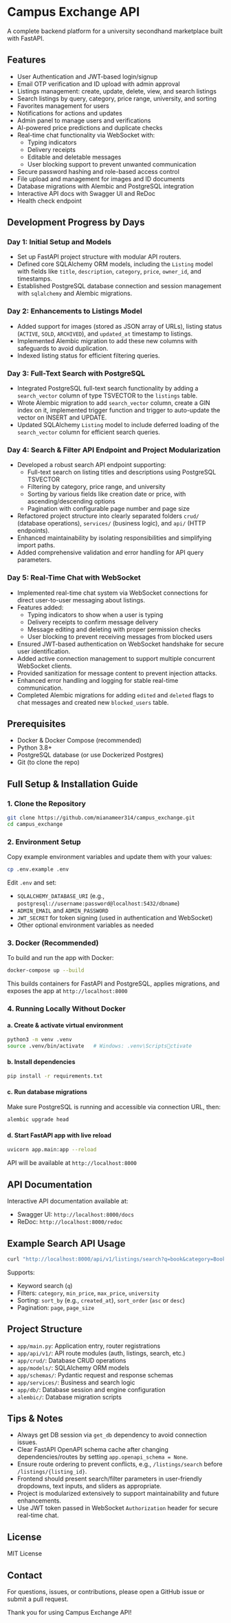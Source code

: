 # Campus Exchange API

A complete backend platform for a university secondhand marketplace
built with FastAPI.

## Features

-   User Authentication and JWT-based login/signup
-   Email OTP verification and ID upload with admin approval
-   Listings management: create, update, delete, view, and search
    listings
-   Search listings by query, category, price range, university, and
    sorting
-   Favorites management for users
-   Notifications for actions and updates
-   Admin panel to manage users and verifications
-   AI-powered price predictions and duplicate checks
-   Real-time chat functionality via WebSocket with:
    -   Typing indicators
    -   Delivery receipts
    -   Editable and deletable messages
    -   User blocking support to prevent unwanted communication
-   Secure password hashing and role-based access control
-   File upload and management for images and ID documents
-   Database migrations with Alembic and PostgreSQL integration
-   Interactive API docs with Swagger UI and ReDoc
-   Health check endpoint

## Development Progress by Days

### Day 1: Initial Setup and Models

-   Set up FastAPI project structure with modular API routers.
-   Defined core SQLAlchemy ORM models, including the `Listing` model
    with fields like `title`, `description`, `category`, `price`,
    `owner_id`, and timestamps.
-   Established PostgreSQL database connection and session management
    with `sqlalchemy` and Alembic migrations.

### Day 2: Enhancements to Listings Model

-   Added support for images (stored as JSON array of URLs), listing
    status (`ACTIVE`, `SOLD`, `ARCHIVED`), and `updated_at` timestamp to
    listings.
-   Implemented Alembic migration to add these new columns with
    safeguards to avoid duplication.
-   Indexed listing status for efficient filtering queries.

### Day 3: Full-Text Search with PostgreSQL

-   Integrated PostgreSQL full-text search functionality by adding a
    `search_vector` column of type TSVECTOR to the `listings` table.
-   Wrote Alembic migration to add `search_vector` column, create a GIN
    index on it, implemented trigger function and trigger to auto-update
    the vector on INSERT and UPDATE.
-   Updated SQLAlchemy `Listing` model to include deferred loading of
    the `search_vector` column for efficient search queries.

### Day 4: Search & Filter API Endpoint and Project Modularization

-   Developed a robust search API endpoint supporting:
    -   Full-text search on listing titles and descriptions using
        PostgreSQL TSVECTOR
    -   Filtering by category, price range, and university
    -   Sorting by various fields like creation date or price, with
        ascending/descending options
    -   Pagination with configurable page number and page size
-   Refactored project structure into clearly separated folders `crud/`
    (database operations), `services/` (business logic), and `api/`
    (HTTP endpoints).
-   Enhanced maintainability by isolating responsibilities and
    simplifying import paths.
-   Added comprehensive validation and error handling for API query
    parameters.

### Day 5: Real-Time Chat with WebSocket

-   Implemented real-time chat system via WebSocket connections for
    direct user-to-user messaging about listings.
-   Features added:
    -   Typing indicators to show when a user is typing
    -   Delivery receipts to confirm message delivery
    -   Message editing and deleting with proper permission checks
    -   User blocking to prevent receiving messages from blocked users
-   Ensured JWT-based authentication on WebSocket handshake for secure
    user identification.
-   Added active connection management to support multiple concurrent
    WebSocket clients.
-   Provided sanitization for message content to prevent injection
    attacks.
-   Enhanced error handling and logging for stable real-time
    communication.
-   Completed Alembic migrations for adding `edited` and `deleted` flags
    to chat messages and created new `blocked_users` table.

## Prerequisites

-   Docker & Docker Compose (recommended)
-   Python 3.8+
-   PostgreSQL database (or use Dockerized Postgres)
-   Git (to clone the repo)

## Full Setup & Installation Guide

### 1. Clone the Repository

``` bash
git clone https://github.com/mianameer314/campus_exchange.git
cd campus_exchange
```

### 2. Environment Setup

Copy example environment variables and update them with your values:

``` bash
cp .env.example .env
```

Edit `.env` and set:

-   `SQLALCHEMY_DATABASE_URI` (e.g.,
    `postgresql://username:password@localhost:5432/dbname`)
-   `ADMIN_EMAIL` and `ADMIN_PASSWORD`
-   `JWT_SECRET` for token signing (used in authentication and
    WebSocket)
-   Other optional environment variables as needed

### 3. Docker (Recommended)

To build and run the app with Docker:

``` bash
docker-compose up --build
```

This builds containers for FastAPI and PostgreSQL, applies migrations,
and exposes the app at `http://localhost:8000`

### 4. Running Locally Without Docker

#### a. Create & activate virtual environment

``` bash
python3 -m venv .venv
source .venv/bin/activate   # Windows: .venv\Scriptsctivate
```

#### b. Install dependencies

``` bash
pip install -r requirements.txt
```

#### c. Run database migrations

Make sure PostgreSQL is running and accessible via connection URL, then:

``` bash
alembic upgrade head
```

#### d. Start FastAPI app with live reload

``` bash
uvicorn app.main:app --reload
```

API will be available at `http://localhost:8000`

## API Documentation

Interactive API documentation available at:

-   Swagger UI: `http://localhost:8000/docs`
-   ReDoc: `http://localhost:8000/redoc`

## Example Search API Usage

``` bash
curl "http://localhost:8000/api/v1/listings/search?q=book&category=Books&min_price=0&max_price=1000&university=Attock&sort_by=created_at&sort_order=desc&page=1&page_size=10"
```

Supports:

-   Keyword search (`q`)
-   Filters: `category`, `min_price`, `max_price`, `university`
-   Sorting: `sort_by` (e.g., `created_at`), `sort_order` (`asc` or
    `desc`)
-   Pagination: `page`, `page_size`

## Project Structure

-   `app/main.py`: Application entry, router registrations
-   `app/api/v1/`: API route modules (auth, listings, search, etc.)
-   `app/crud/`: Database CRUD operations
-   `app/models/`: SQLAlchemy ORM models
-   `app/schemas/`: Pydantic request and response schemas
-   `app/services/`: Business and search logic
-   `app/db/`: Database session and engine configuration
-   `alembic/`: Database migration scripts

## Tips & Notes

-   Always get DB session via `get_db` dependency to avoid connection
    issues.
-   Clear FastAPI OpenAPI schema cache after changing
    dependencies/routes by setting `app.openapi_schema = None`.
-   Ensure route ordering to prevent conflicts, e.g., `/listings/search`
    before `/listings/{listing_id}`.
-   Frontend should present search/filter parameters in user-friendly
    dropdowns, text inputs, and sliders as appropriate.
-   Project is modularized extensively to support maintainability and
    future enhancements.
-   Use JWT token passed in WebSocket `Authorization` header for secure
    real-time chat.

## License

MIT License

## Contact

For questions, issues, or contributions, please open a GitHub issue or
submit a pull request.

Thank you for using Campus Exchange API!
